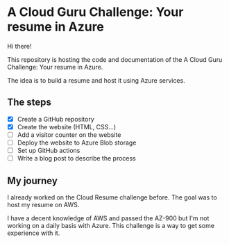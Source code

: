 # A Cloud Guru Challenge: Your resume in Azure

Hi there!

This repository is hosting the code and documentation of the A Cloud Guru Challenge: Your resume in Azure.

The idea is to build a resume and host it using Azure services.

## The steps

* [X] Create a GitHub repository
* [X] Create the website (HTML, CSS...)
* [ ] Add a visitor counter on the website
* [ ] Deploy the website to Azure Blob storage
* [ ] Set up GitHub actions
* [ ] Write a blog post to describe the process

## My journey

I already worked on the Cloud Resume challenge before. The goal was to host my resume on AWS.

I have a decent knowledge of AWS and passed the AZ-900 but I'm not working on a daily basis with Azure. This challenge is a way to get some experience with it.